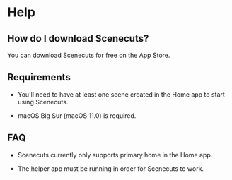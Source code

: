# Help

## How do I download Scenecuts?

You can download Scenecuts for free on the App Store.

## Requirements

- You'll need to have at least one scene created in the Home app to start using Scenecuts.

- macOS Big Sur (macOS 11.0) is required.


## FAQ

- Scenecuts currently only supports primary home in the Home app.

- The helper app must be running in order for Scenecuts to work.